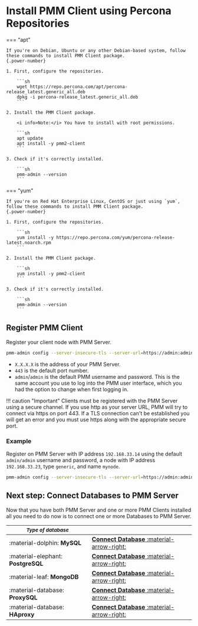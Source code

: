 # Install PMM Client using Percona Repositories

=== "apt"

    If you're on Debian, Ubuntu or any other Debian-based system, follow these commands to install PMM Client package.
    {.power-number}

    1. First, configure the repositories.

        ```sh
        wget https://repo.percona.com/apt/percona-release_latest.generic_all.deb
        dpkg -i percona-release_latest.generic_all.deb
        ```

    2. Install the PMM Client package.

        <i info>Note:</i> You have to install with root permissions.

        ```sh
        apt update
        apt install -y pmm2-client
        ```

    3. Check if it's correctly installed.

        ```sh
        pmm-admin --version
        ```

=== "yum"

    If you're on Red Hat Enterprise Linux, CentOS or just using `yum`, follow these commands to install PMM Client package.
    {.power-number}

    1. First, configure the repositories.

        ```sh
        yum install -y https://repo.percona.com/yum/percona-release-latest.noarch.rpm
        ```

    2. Install the PMM Client package.

        ```sh
        yum install -y pmm2-client
        ```

    3. Check if it's correctly installed.

        ```sh
        pmm-admin --version
        ```

## Register PMM Client

Register your client node with PMM Server.

```sh
pmm-admin config --server-insecure-tls --server-url=https://admin:admin@X.X.X.X:443
```

- `X.X.X.X` is the address of your PMM Server.
- `443` is the default port number.
- `admin`/`admin` is the default PMM username and password. This is the same account you use to log into the PMM user interface, which you had the option to change when first logging in.

!!! caution "Important"
    Clients must be registered with the PMM Server using a secure channel. If you use http as your server URL, PMM will try to connect via https on port 443. If a TLS connection can't be established you will get an error and you must use https along with the appropriate secure port.

### Example

Register on PMM Server with IP address `192.168.33.14` using the default `admin/admin` username and password, a node with IP address `192.168.33.23`, type `generic`, and name `mynode`.

```sh
pmm-admin config --server-insecure-tls --server-url=https://admin:admin@192.168.33.14:443 192.168.33.23 generic mynode
```

## Next step: Connect Databases to PMM Server

Now that you have both PMM Server and one or more PMM Clients installed all you need to do now is to connect one or more Databases to PMM Server.

| <small>*Type of database*</small> | |
| ------------------- | --------------------------- |
| :material-dolphin: **MySQL** | [**Connect Database** :material-arrow-right:](../mysql/self-hosted.md) |
| :material-elephant: **PostgreSQL** | [**Connect Database** :material-arrow-right:](#) |
| :material-leaf: **MongoDB** | [**Connect Database** :material-arrow-right:](#) |
| :material-database: **ProxySQL** | [**Connect Database** :material-arrow-right:](#) |
| :material-database: **HAproxy** | [**Connect Database** :material-arrow-right:](#) |